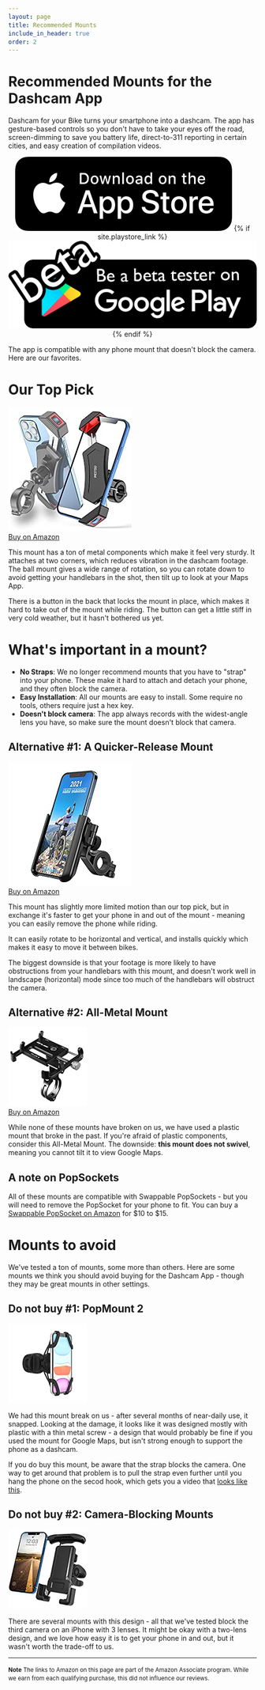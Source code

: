 ```yaml
---
layout: page
title: Recommended Mounts
include_in_header: true
order: 2
---
```


# Recommended Mounts for the Dashcam App
Dashcam for your Bike turns your smartphone into a dashcam.
The app has gesture-based controls so you don't have to take your eyes off the road, screen-dimming to save you battery life, direct-to-311 reporting in certain cities, and easy creation of compilation videos.

<div style="text-align:center">
    <a class="appStoreLink" href="{{site.appstore_link}}"><img class="appStore" src="/assets/appstore.png"></a>
    {% if site.playstore_link %}
        <a class="playStoreLink" href="{{site.playstore_link}}"><img class="playStore" src="/assets/androidbeta.png"></a>
    {% endif %}
</div>

The app is compatible with any phone mount that doesn't block the camera. Here are our favorites.

# Our Top Pick

<a href="https://www.amazon.com/gp/product/B08R93X4F6?ie=UTF8&psc=1&linkCode=li3&tag=robotarmin0c-20&linkId=62f93bdc23fd843e23f3fea89f85b9c0&language=en_US&ref_=as_li_ss_il" target="_blank"><img border="0" src="/assets/mounts/toppick.jpg" alt="A diagonal mount that attaches to the phone at two corners"><br/>Buy on Amazon</a>

This mount has a ton of metal components which make it feel very sturdy.
It attaches at two corners, which reduces vibration in the dashcam footage.
The ball mount gives a wide range of rotation, so you can rotate down to avoid getting your handlebars in the shot, then tilt up to look at your Maps App.

There is a button in the back that locks the mount in place, which makes it hard to take out of the mount while riding. The button can get a little stiff in very cold weather, but it hasn't bothered us yet.

# What's important in a mount?

* **No Straps**: We no longer recommend mounts that you have to "strap" into your phone.  These make it hard to attach and detach your phone, and they often block the camera.
* **Easy Installation**: All our mounts are easy to install. Some require no tools, others require just a hex key.
* **Doesn't block camera**: The app always records with the widest-angle lens you have, so make sure the mount doesn't block that camera.

## Alternative #1: A Quicker-Release Mount

<a href="https://www.amazon.com/visnfa-Adjustable-Universal-Accessories-Smartphones/dp/B08TWMZFR8?pd_rd_w=kzQ1l&pf_rd_p=eb19c5b7-e15e-4646-8a38-bda700402de6&pf_rd_r=6EYMBHBWZVW24GQWWEYY&pd_rd_r=5118b3e4-0d36-416a-8c41-8a02c7c0418a&pd_rd_wg=iuvZV&pd_rd_i=B08TWMZFR8&th=1&linkCode=li3&tag=robotarmin0c-20&linkId=707783e7e947601bf7035bff7f744920&language=en_US&ref_=as_li_ss_il" target="_blank"><img border="0" src="/assets/mounts/quickrelease.jpg" alt="A plastic mount with a quick-release button"><br/>Buy on Amazon</a>

This mount has slightly more limited motion than our top pick, but in exchange it's faster to get your phone in and out of the mount - meaning you can easily remove the phone while riding.

It can easily rotate to be horizontal and vertical, and installs quickly which makes it easy to move it between bikes.

The biggest downside is that your footage is more likely to have obstructions from your handlebars with this mount, and doesn't work well in landscape (horizontal) mode since too much of the handlebars will obstruct the camera.


## Alternative #2: All-Metal Mount
<a href="https://www.amazon.com/GUB-Motorcycle-Aluminum-Rotation-Adjustable/dp/B07GKT8FBZ/ref=as_li_ss_il?_encoding=UTF8&pd_rd_w=WExxg&pf_rd_p=8b894231-4b84-44da-9446-c27cf0e8abc2&pf_rd_r=7S1SWGQFBXTEPWW6EA5G&pd_rd_r=138ae756-baa5-4b60-8632-c877df877f25&pd_rd_wg=ay0Gv&ref_=nav_youraccount_switchacct&linkCode=li2&tag=robotarmin0c-20&linkId=5b70f71a6ec74f1b2eb5f659cf6b5e1d&language=en_US" target="_blank" alt="A non-swiveling mount that is made of 100% metal components"><img border="0" src="/assets/mounts/allmetal.jpg" ><br/>Buy on Amazon</a>

While none of these mounts have broken on us, we have used a plastic mount that broke in the past.
If you're afraid of plastic components, consider this All-Metal Mount.
The downside: **this mount does not swivel**, meaning you cannot tilt it to view Google Maps.

## A note on PopSockets
All of these mounts are compatible with Swappable PopSockets - but you will need to remove the PopSocket for your phone to fit.
You can buy a <a href="https://amzn.to/3q7fG7D">Swappable PopSocket on Amazon</a> for $10 to $15.

# Mounts to avoid

We've tested a ton of mounts, some more than others. Here are some mounts we think you should avoid buying for the Dashcam App - though they may be great mounts in other settings.

## Do not buy #1: PopMount 2
<a href="https://www.amazon.com/PopSockets-PopMount-Ride-Scooter-Bicycle/dp/B08P4XJVPL/ref=as_li_ss_il?dchild=1&keywords=pop+mount+2+bike&qid=1633807572&sr=8-1&linkCode=li2&tag=robotarmin0c-20&linkId=687a8bac46954f6a2c12754cb694a5f3&language=en_US" target="_blank"><img border="0" src="/assets/mounts/popsocket.jpg"  alt="PopSocket PopMount 2"></a>

We had this mount break on us - after several months of near-daily use, it snapped.
Looking at the damage, it looks like it was designed mostly with plastic with a thin metal screw - a design that would probably be fine if you used the mount for Google Maps, but isn't strong enough to support the phone as a dashcam.

If you do buy this mount, be aware that the strap blocks the camera.
One way to get around that problem is to pull the strap even further until you hang the phone on the secod hook, which gets you a video that [looks like this](https://twitter.com/DashcamBike/status/1448636353948880900?s=20).


## Do not buy #2: Camera-Blocking Mounts
<a href="https://amzn.to/39GkP0Y" target="_blank"><img border="0" src="/assets/mounts/camerablocking.jpg" alt="Mount that would block the camera"></a>

There are several mounts with this design - all that we've tested block the third camera on an iPhone with 3 lenses.
It might be okay with a two-lens design, and we love how easy it is to get your phone in and out, but it wasn't worth the trade-off to us.

<hr/>
<small>
<b>Note</b>
The links to Amazon on this page are part of the Amazon Associate program.
While we earn from each qualifying purchase, this did not influence our reviews.
</small>
